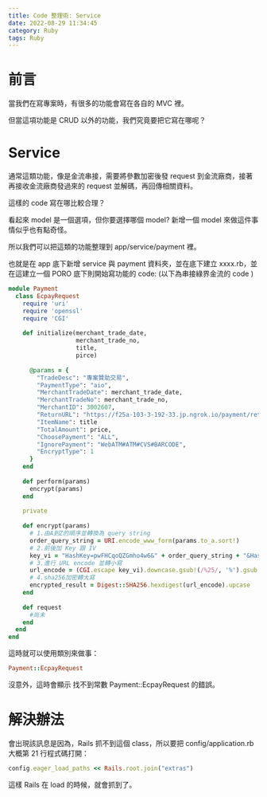 ```yaml
---
title: Code 整理術: Service
date: 2022-08-29 11:34:45
category: Ruby
tags: Ruby
---
```

# 前言
當我們在寫專案時，有很多的功能會寫在各自的 MVC 裡。

但當這項功能是 CRUD 以外的功能，我們究竟要把它寫在哪呢？

# Service

通常這類功能，像是金流串接，需要將參數加密後發 request 到金流廠商，接著再接收金流廠商發過來的 request 並解碼，再回傳相關資料。

這樣的 code 寫在哪比較合理？

看起來 model 是一個選項，但你要選擇哪個 model? 新增一個 model 來做這件事情似乎也有點奇怪。

所以我們可以把這類的功能整理到 app/service/payment 裡。

也就是在 app 底下新增 service 與 payment 資料夾，並在底下建立 xxxx.rb，並在這建立一個 PORO 底下則開始寫功能的 code: 
(以下為串接綠界金流的 code )
```ruby
module Payment
  class EcpayRequest
    require 'uri'
    require 'openssl'
    require 'CGI'
  
    def initialize(merchant_trade_date, 
                   merchant_trade_no, 
                   title, 
                   pirce)
  
      @params = {
        "TradeDesc": "專案贊助交易", 
        "PaymentType": "aio", 
        "MerchantTradeDate": merchant_trade_date, 
        "MerchantTradeNo": merchant_trade_no, 
        "MerchantID": 3002607, 
        "ReturnURL": "https://f25a-103-3-192-33.jp.ngrok.io/payment/returnpage",
        "ItemName": title 
        "TotalAmount": price, 
        "ChoosePayment": "ALL", 
        "IgnorePayment": "WebATM#ATM#CVS#BARCODE",
        "EncryptType": 1
      }
    end
  
    def perform(params)
      encrypt(params)
    end
  
    private
  
    def encrypt(params) 
      # 1.由A到Z的順序並轉換為 query string
      order_query_string = URI.encode_www_form(params.to_a.sort!)
      # 2.前後加 Key 跟 IV
      key_vi = "HashKey=pwFHCqoQZGmho4w6&" + order_query_string + "&HashIV=EkRm7iFT261dpevs"
      # 3.進行 URL encode 並轉小寫
      url_encode = (CGI.escape key_vi).downcase.gsub!(/%25/, '%').gsub!(/%2b/, '+')
      # 4.sha256加密轉大寫
      encrypted_result = Digest::SHA256.hexdigest(url_encode).upcase
    end
  
    def request
      #尚未
    end
  end
end
```

這時就可以使用類別來做事：
```ruby
Payment::EcpayRequest
```

沒意外，這時會顯示 找不到常數 Payment::EcpayRequest 的錯誤。

# 解決辦法

會出現該訊息是因為，Rails 抓不到這個 class，所以要把 config/application.rb 大概第 21 行程式碼打開：
```ruby
config.eager_load_paths << Rails.root.join("extras")
```
這樣 Rails 在 load 的時候，就會抓到了。